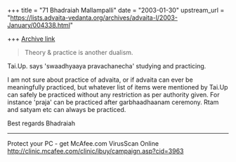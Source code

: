 +++
title = "71 Bhadraiah Mallampalli"
date = "2003-01-30"
upstream_url = "https://lists.advaita-vedanta.org/archives/advaita-l/2003-January/004338.html"

+++
[Archive link](https://lists.advaita-vedanta.org/archives/advaita-l/2003-January/004338.html)

>Theory & practice is another dualism.

Tai.Up. says 'swaadhyaaya pravachanecha' studying and practicing.

I am not sure about practice of advaita, or if advaita can ever be
meaningfully practiced, but whatever list of items were mentioned by Tai.Up
can safely be practiced without any restriction as per authority given. For
instance 'praja' can be practiced after garbhaadhaanam ceremony. Rtam and
satyam etc can always be practiced.

Best regards
Bhadraiah


_________________________________________________________________
Protect your PC - get McAfee.com VirusScan Online
http://clinic.mcafee.com/clinic/ibuy/campaign.asp?cid=3963

